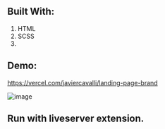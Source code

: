 ## Built With: 

1. HTML 
2. SCSS
3. 
## Demo: 

https://vercel.com/javiercavalli/landing-page-brand

![image](https://i.ibb.co/b3pTZHg/shoelanding.png)

## Run with liveserver extension.
